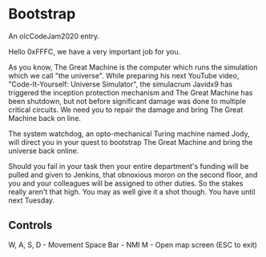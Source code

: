 # Bootstrap

An olcCodeJam2020 entry.

Hello 0xFFFC, we have a very important job for you.

As you know, The Great Machine is the computer which runs the simulation which we call "the universe". While preparing his next YouTube video, "Code-It-Yourself: Universe Simulator", the simulacrum Javidx9 has triggered the inception protection mechanism and The Great Machine has been shutdown, but not before significant damage was done to multiple critical circuits. We need you to repair the damage and bring The Great Machine back on line.

The system watchdog, an opto-mechanical Turing machine named Jody, will direct you in your quest to bootstrap The Great Machine and bring the universe back online.

Should you fail in your task then your entire department's funding will be pulled and given to Jenkins, that obnoxious moron on the second floor, and you and your colleagues will be assigned to other duties. So the stakes really aren't that high. You may as well give it a shot though. You have until next Tuesday.


## Controls

W, A, S, D  - Movement
Space Bar   - NMI
M           - Open map screen (ESC to exit)
